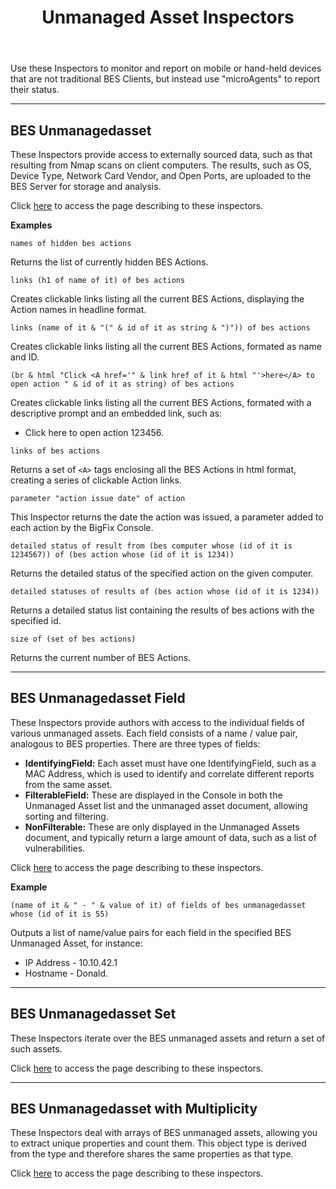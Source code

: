 ﻿---
title: Unmanaged Asset Inspectors
---

Use these Inspectors to monitor and report on mobile or hand-held devices that are not traditional BES Clients, 
but instead use "microAgents" to report their status.

---

## BES Unmanagedasset

These Inspectors provide access to externally sourced data, such as that resulting from Nmap scans on client computers. 
The results, such as OS, Device Type, Network Card Vendor, and Open Ports, are uploaded to the BES Server for storage and analysis.

Click [here](/relevance/reference/bes-unmanagedasset.html) to access the page describing to these inspectors.

**Examples**

```
names of hidden bes actions 
```

Returns the list of currently hidden BES Actions.

```
links (h1 of name of it) of bes actions 
```

Creates clickable links listing all the current BES Actions, displaying the Action names in headline format.

```
links (name of it & "(" & id of it as string & ")")) of bes actions 
```

Creates clickable links listing all the current BES Actions, formated as name and ID.

```
(br & html "Click <A href='" & link href of it & html "'>here</A> to open action " & id of it as string) of bes actions 
```
Creates clickable links listing all the current BES Actions, formated with a descriptive prompt and an embedded link, such as: 
* Click here to open action 123456.

```
links of bes actions 
```

Returns a set of `<A>` tags enclosing all the BES Actions in html format, creating a series of clickable Action links.

```
parameter "action issue date" of action 
```

This Inspector returns the date the action was issued, a parameter added to each action by the BigFix Console.

```
detailed status of result from (bes computer whose (id of it is 1234567)) of (bes action whose (id of it is 1234)) 
```

Returns the detailed status of the specified action on the given computer.

```
detailed statuses of results of (bes action whose (id of it is 1234)) 
```

Returns a detailed status list containing the results of bes actions with the specified id.

```
size of (set of bes actions) 
```
Returns the current number of BES Actions.

<!-- ---

## BES Unmanagedasset Field

These Inspectors return the iterated list of BES Actions, converted into a set to make it easy to do set arithmetic with the list.

**Example**

``C
(values of fields whose (name of it is "Hostname")) of bes unmanagedassets whose (not client installed flag of it)
```

Returns the hostnames of all devices that are running windows but are not running the BES Client.
-->
---

## BES Unmanagedasset Field

These Inspectors provide authors with access to the individual fields of various unmanaged assets. 
Each field consists of a name / value pair, analogous to BES properties. There are three types of fields: 
* **IdentifyingField:** Each asset must have one IdentifyingField, such as a MAC Address, which is used to identify and correlate different reports from the same asset. 
* **FilterableField:** These are displayed in the Console in both the Unmanaged Asset list and the unmanaged asset document, allowing sorting and filtering. 
* **NonFilterable:** These are only displayed in the Unmanaged Assets document, and typically return a large amount of data, such as a list of vulnerabilities.

Click [here](/relevance/reference/bes-unmanagedasset-field.html) to access the page describing to these inspectors.

**Example**

```
(name of it & " - " & value of it) of fields of bes unmanagedasset whose (id of it is 55)
```

Outputs a list of name/value pairs for each field in the specified BES Unmanaged Asset, for instance: 
* IP Address - 10.10.42.1 
* Hostname - Donald.

---

## BES Unmanagedasset Set

These Inspectors iterate over the BES unmanaged assets and return a set of such assets.

Click [here](/relevance/reference/bes-unmanagedasset-set.html) to access the page describing to these inspectors.

---

## BES Unmanagedasset with Multiplicity

These Inspectors deal with arrays of BES unmanaged assets, allowing you to extract unique properties and count them.
This object type is derived from the <bes unmanagedasset> type and therefore shares the same properties as that type.

Click [here](/relevance/reference/bes-unmanagedasset-with-multiplicity.html) to access the page describing to these inspectors.
